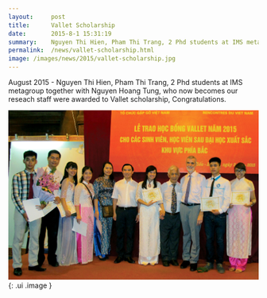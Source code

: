 ```yaml
---
layout:     post
title:      Vallet Scholarship
date:       2015-8-1 15:31:19
summary:    Nguyen Thi Hien, Pham Thi Trang, 2 Phd students at IMS metagroup together with Nguyen Hoang Tung, who now becomes our reseach staff were awarded to Vallet scholarship, Congratulations.
permalink:	/news/vallet-scholarship.html
image: /images/news/2015/vallet-scholarship.jpg
---
```


August 2015 - Nguyen Thi Hien, Pham Thi Trang, 2 Phd students at IMS metagroup together with Nguyen Hoang Tung, who now becomes our reseach staff were awarded to Vallet scholarship, Congratulations.

![Novemer 2015 - Vallet Scholarship. Congratulations!](/images/news/2015/vallet-scholarship.jpg){: .ui .image }
